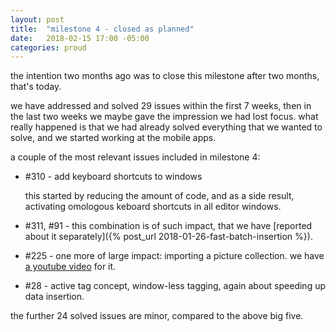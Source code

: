 ```yaml
---
layout: post
title:  "milestone 4 - closed as planned"
date:   2018-02-15 17:00 -05:00
categories: proud
---
```


the intention two months ago was to close this milestone after two months, that's today.

we have addressed and solved 29 issues within the first 7 weeks, then in the
last two weeks we maybe gave the impression we had lost focus.  what
really happened is that we had already solved everything that we wanted to
solve, and we started working at the mobile apps.

a couple of the most relevant issues included in milestone 4:

- #310 - add keyboard shortcuts to windows

  this started by reducing the amount of code, and as a side result,
  activating omologous keboard shortcuts in all editor windows.

- #311, #91 - this combination is of such impact, that we have [reported
  about it separately]({% post_url 2018-01-26-fast-batch-insertion %}).

- #225 - one more of large impact: importing a picture collection.  we have
  [a youtube video](https://www.youtube.com/watch?v=Bo4n7qX8v7c) for it.

- #28 - active tag concept, window-less tagging, again about speeding up data insertion.

the further 24 solved issues are minor, compared to the above big five.
